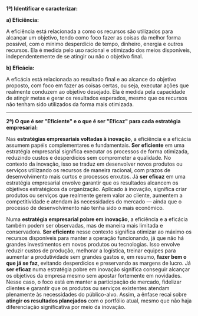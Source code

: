 **1ª) Identificar e caracterizar:**

**a) Eficiência:**

A eficiência está relacionada a como os recursos são utilizados para alcançar um objetivo, tendo como foco fazer as coisas da melhor forma possível, com o mínimo desperdício de tempo, dinheiro, energia e outros recursos. Ela é medida pelo uso racional e otimizado dos meios disponíveis, independentemente de se atingir ou não o objetivo final.
    

**b) Eficácia:**

A eficácia está relacionada ao resultado final e ao alcance do objetivo proposto, com foco em fazer as coisas certas, ou seja, executar ações que realmente conduzem ao objetivo desejado. Ela é medida pela capacidade de atingir metas e gerar os resultados esperados, mesmo que os recursos não tenham sido utilizados da forma mais otimizada. 

---

**2ª) O que é ser "Eficiente" e o que é ser "Eficaz" para cada estratégia empresarial:**

Nas **estratégias empresariais voltadas à inovação**, a eficiência e a eficácia assumem papéis complementares e fundamentais. **Ser eficiente** em uma estratégia empresarial significa executar os processos de forma otimizada, reduzindo custos e desperdícios sem comprometer a qualidade. No contexto da inovação, isso se traduz em desenvolver novos produtos ou serviços utilizando os recursos de maneira racional, com prazos de desenvolvimento mais curtos e processos enxutos. Já **ser eficaz** em uma estratégia empresarial envolve garantir que os resultados alcancem os objetivos estratégicos da organização. Aplicado à inovação, significa criar produtos ou serviços que realmente gerem valor ao cliente, aumentem a competitividade e atendam às necessidades do mercado — ainda que o processo de desenvolvimento não tenha sido o mais econômico.

Numa **estratégia empresarial pobre em inovação**, a eficiência e a eficácia também podem ser observadas, mas de maneira mais limitada e conservadora. **Ser eficiente** nesse contexto significa otimizar ao máximo os recursos disponíveis para manter a operação funcionando, já que não há grandes investimentos em novos produtos ou tecnologias. Isso envolve reduzir custos de produção, melhorar a logística, treinar equipes para aumentar a produtividade sem grandes gastos e, em resumo, **fazer bem o que já se faz**, evitando desperdícios e preservando as margens de lucro. Já **ser eficaz** numa estratégia pobre em inovação significa conseguir alcançar os objetivos da empresa mesmo sem apostar fortemente em novidades. Nesse caso, o foco está em manter a participação de mercado, fidelizar clientes e garantir que os produtos ou serviços existentes atendam plenamente às necessidades do público-alvo. Assim, a ênfase recai sobre **atingir os resultados planejados** com o portfólio atual, mesmo que não haja diferenciação significativa por meio da inovação.